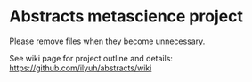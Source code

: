 Abstracts metascience project
=========
Please remove files when they become unnecessary.

See wiki page for project outline and details: https://github.com/ilyuh/abstracts/wiki

